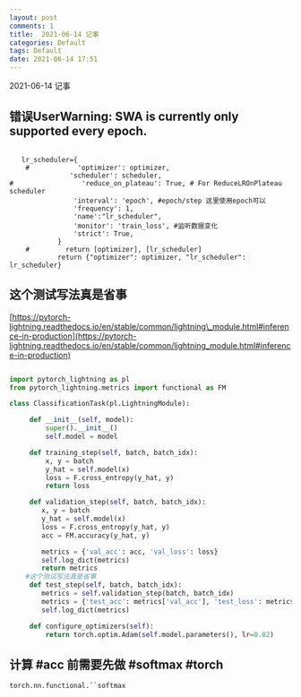 ```yaml
---
layout: post
comments: 1
title:  2021-06-14 记事
categories: Default
tags: Default
date: 2021-06-14 17:51
---
```


 2021-06-14 记事



## 错误UserWarning: SWA is currently only supported every epoch.


```

   lr_scheduler={
    #            'optimizer': optimizer,
               'scheduler': scheduler,
#                 'reduce_on_plateau': True, # For ReduceLROnPlateau scheduler
                'interval': 'epoch', #epoch/step 这里使用epoch可以
                'frequency': 1,
                'name':"lr_scheduler",
                'monitor': 'train_loss', #监听数据变化
                'strict': True,
            }
    #         return [optimizer], [lr_scheduler]
            return {"optimizer": optimizer, "lr_scheduler": lr_scheduler}

```


## 这个测试写法真是省事
[https://pytorch-lightning.readthedocs.io/en/stable/common/lightning\_module.html#inference-in-production](https://pytorch-lightning.readthedocs.io/en/stable/common/lightning_module.html#inference-in-production)

```python

import pytorch_lightning as pl
from pytorch_lightning.metrics import functional as FM

class ClassificationTask(pl.LightningModule):

     def __init__(self, model):
         super().__init__()
         self.model = model

     def training_step(self, batch, batch_idx):
         x, y = batch
         y_hat = self.model(x)
         loss = F.cross_entropy(y_hat, y)
         return loss

     def validation_step(self, batch, batch_idx):
        x, y = batch
        y_hat = self.model(x)
        loss = F.cross_entropy(y_hat, y)
        acc = FM.accuracy(y_hat, y)

        metrics = {'val_acc': acc, 'val_loss': loss}
        self.log_dict(metrics)
        return metrics
	#这个测试写法真是省事
     def test_step(self, batch, batch_idx):
        metrics = self.validation_step(batch, batch_idx)
        metrics = {'test_acc': metrics['val_acc'], 'test_loss': metrics['val_loss']}
        self.log_dict(metrics)

     def configure_optimizers(self):
         return torch.optim.Adam(self.model.parameters(), lr=0.02)

```


## 计算 #acc 前需要先做 #softmax #torch

`torch.nn.functional.``softmax`
